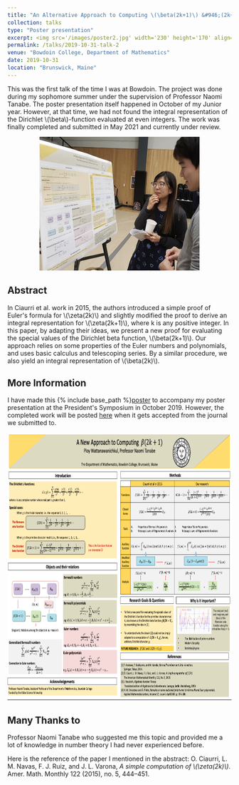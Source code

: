 ```yaml
---
title: "An Alternative Approach to Computing \(\beta(2k+1)\) &#946;(2k+1)"
collection: talks
type: "Poster presentation"
excerpt: <img src='/images/poster2.jpg' width='230' height='170' align="right" hspace="20"> This was the first talk of the time I was at Bowdoin. The project was done during my sophomore summer under the supervision of Professor Naomi Tanabe. The poster presentation itself happened in October of my Junior year. However, at that time, we had not found the integral representation of the Dirichlet \\(\beta\\)-function evaluated at even integers. The work was finally completed and submitted in May 2021 and currently under review. 
permalink: /talks/2019-10-31-talk-2
venue: "Bowdoin College, Department of Mathematics"
date: 2019-10-31
location: "Brunswick, Maine"
---
```


This was the first talk of the time I was at Bowdoin. The project was done during my sophomore summer under the supervision of Professor Naomi Tanabe. The poster presentation itself happened in October of my Junior year. However, at that time, we had not found the integral representation of the Dirichlet \\(\beta\\)-function evaluated at even integers. The work was finally completed and submitted in May 2021 and currently under review. 

<p align="center">
  <img width="360" height="300" src="/images/poster2.jpg">
</p>

**Abstract**
------

In Ciaurri et al. work in 2015, the authors introduced a simple proof of Euler's formula for \\(\zeta(2k)\\) and slightly modified the proof to derive an integral representation for \\(\zeta(2k+1)\\), where k is any positive integer. In this paper, by adapting their ideas, we present a new proof for evaluating the special values of the Dirichlet beta function, \\(\beta(2k+1)\\). Our approach relies on some properties of the Euler numbers and polynomials, and uses basic calculus and telescoping series. By a similar procedure, we also yield an integral representation of \\(\beta(2k)\\). 

**More Information**
------

I have made this {% include base_path %}[poster](http://ploynawapan.github.io/files/Poster_new_ed.pdf) to accompany my poster presentation at the President's Symposium in October 2019. However, the completed work will be posted [here]() when it gets accepted from the journal we submitted to.

<p align="center">
  <img width="800" height="600" src="/images/poster.png">
</p>

**Many Thanks to**
------
Professor Naomi Tanabe who suggested me this topic and provided me a lot of knowledge in number theory I had never experienced before.

Here is the reference of the paper I mentioned in the abstract: 
O. Ciaurri, L. M. Navas, F. J. Ruiz, and J. L. Varona, *A simple computation of \\(\zeta(2k)\\)*. Amer. Math. Monthly 122 (2015), no. 5, 444–451.
